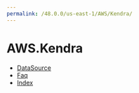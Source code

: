 ```yaml
---
permalink: /48.0.0/us-east-1/AWS/Kendra/
---
```


# AWS.Kendra



* [DataSource](DataSource.md)
* [Faq](Faq.md)
* [Index](Index.md)